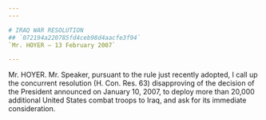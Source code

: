 ```yaml
---
---

# IRAQ WAR RESOLUTION
## `072194a220785fd4ceb98d4aacfe3f94`
`Mr. HOYER — 13 February 2007`

---
```



Mr. HOYER. Mr. Speaker, pursuant to the rule just recently adopted, I 
call up the concurrent resolution (H. Con. Res. 63) disapproving of the 
decision of the President announced on January 10, 2007, to deploy more 
than 20,000 additional United States combat troops to Iraq, and ask for 
its immediate consideration.